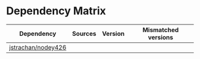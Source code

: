 # Dependency Matrix

Dependency | Sources | Version | Mismatched versions
---------- | ------- | ------- | -------------------
[jstrachan/nodey426](https://github.com/jstrachan/nodey426.git) |  | []() | 
